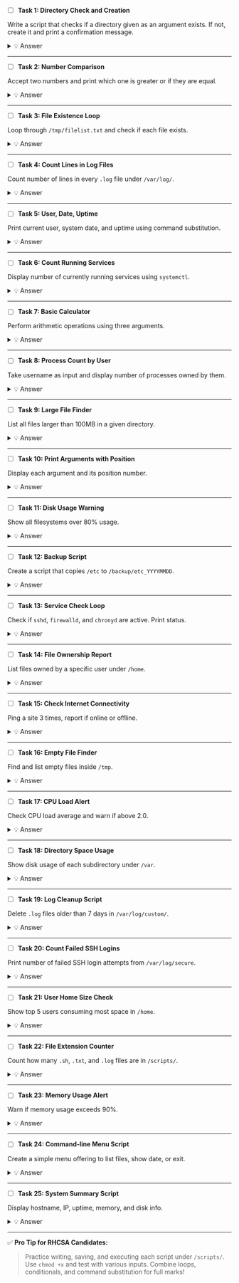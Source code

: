 - [ ] **Task 1: Directory Check and Creation**

Write a script that checks if a directory given as an argument exists. If not, create it and print a confirmation message.

<details><summary>💡 Answer</summary>

```bash
#!/bin/bash
DIR=$1
if [ -d "$DIR" ]; then
  echo "Directory $DIR already exists."
else
  mkdir -p "$DIR"
  echo "Directory $DIR created successfully."
fi
```

</details>

---

- [ ] **Task 2: Number Comparison**

Accept two numbers and print which one is greater or if they are equal.

<details><summary>💡 Answer</summary>

```bash
#!/bin/bash
if [ $# -ne 2 ]; then
  echo "Usage: $0 num1 num2"
  exit 1
fi

if [ $1 -gt $2 ]; then
  echo "$1 is greater than $2"
elif [ $1 -lt $2 ]; then
  echo "$2 is greater than $1"
else
  echo "Both numbers are equal"
fi
```

</details>

---

- [ ] **Task 3: File Existence Loop**

Loop through `/tmp/filelist.txt` and check if each file exists.

<details><summary>💡 Answer</summary>

```bash
#!/bin/bash
while read FILE; do
  if [ -f "$FILE" ]; then
    echo "$FILE exists."
  else
    echo "$FILE not found."
  fi
done < /tmp/filelist.txt
```

</details>

---

- [ ] **Task 4: Count Lines in Log Files**

Count number of lines in every `.log` file under `/var/log/`.

<details><summary>💡 Answer</summary>

```bash
#!/bin/bash
for f in /var/log/*.log; do
  [ -f "$f" ] || continue
  echo "$f : $(wc -l < "$f") lines"
done
```

</details>

---

- [ ] **Task 5: User, Date, Uptime**

Print current user, system date, and uptime using command substitution.

<details><summary>💡 Answer</summary>

```bash
#!/bin/bash
echo "User: $(whoami)"
echo "Date: $(date)"
echo "Uptime: $(uptime -p)"
```

</details>

---

- [ ] **Task 6: Count Running Services**

Display number of currently running services using `systemctl`.

<details><summary>💡 Answer</summary>

```ba0sh
#!/bin/bash
COUNT=$(systemctl list-units --type=service --state=running | grep -vE 'LOAD|LIST' | wc -l)
echo "Active services: $COUNT"
```

</details>

---

- [ ] **Task 7: Basic Calculator**

Perform arithmetic operations using three arguments.

<details><summary>💡 Answer</summary>

```bash
#!/bin/bash
if [ $# -ne 3 ]; then
  echo "Usage: $0 num1 operator num2"
  exit 1
fi
case $2 in
  +) echo $(($1 + $3)); ;;
  -) echo $(($1 - $3)); ;;
  \*) echo $(($1 * $3)); ;;
  /) echo $(($1 / $3)); ;;
  *) echo "Invalid operator." ;;
esac
```

</details>

---

- [ ] **Task 8: Process Count by User**

Take username as input and display number of processes owned by them.

<details><summary>💡 Answer</summary>

```bash
#!/bin/bash
USER=$1
if [ -z "$USER" ]; then
  echo "Usage: $0 username"
  exit 1
fi
COUNT=$(ps -u $USER --no-headers | wc -l)
echo "$USER has $COUNT running processes."
```

</details>

---

- [ ] **Task 9: Large File Finder**

List all files larger than 100MB in a given directory.

<details><summary>💡 Answer</summary>

```bash
#!/bin/bash
find "$1" -type f -size +100M -exec ls -lh {} \; | awk '{print $9, $5}'
```

</details>

---

- [ ] **Task 10: Print Arguments with Position**

Display each argument and its position number.

<details><summary>💡 Answer</summary>

```bash
#!/bin/bash
COUNT=1
for arg in "$@"; do
  echo "Argument $COUNT: $arg"
  ((COUNT++))
done
```

</details>

---

- [ ] **Task 11: Disk Usage Warning**

Show all filesystems over 80% usage.

<details><summary>💡 Answer</summary>

```bash
#!/bin/bash
df -h | awk 'NR>1 {if($5+0 > 80) print $0}'
```

</details>

---

- [ ] **Task 12: Backup Script**

Create a script that copies `/etc` to `/backup/etc_YYYYMMDD`.

<details><summary>💡 Answer</summary>

```bash
#!/bin/bash
DATE=$(date +%Y%m%d)
DEST=/backup/etc_$DATE
mkdir -p $DEST
cp -r /etc/* $DEST
echo "Backup created at $DEST"
```

</details>

---

- [ ] **Task 13: Service Check Loop**

Check if `sshd`, `firewalld`, and `chronyd` are active. Print status.

<details><summary>💡 Answer</summary>

```bash
#!/bin/bash
for svc in sshd firewalld chronyd; do
  systemctl is-active --quiet $svc && echo "$svc is running" || echo "$svc is not running"
done
```

</details>

---

- [ ] **Task 14: File Ownership Report**

List files owned by a specific user under `/home`.

<details><summary>💡 Answer</summary>

```bash
#!/bin/bash
find /home -user $1 -type f -print
```

</details>

---

- [ ] **Task 15: Check Internet Connectivity**

Ping a site 3 times, report if online or offline.

<details><summary>💡 Answer</summary>

```bash
#!/bin/bash
ping -c3 8.8.8.8 &>/dev/null && echo "Online" || echo "Offline"
```

</details>

---

- [ ] **Task 16: Empty File Finder**

Find and list empty files inside `/tmp`.

<details><summary>💡 Answer</summary>

```bash
#!/bin/bash
find /tmp -type f -empty -print
```

</details>

---

- [ ] **Task 17: CPU Load Alert**

Check CPU load average and warn if above 2.0.

<details><summary>💡 Answer</summary>

```bash
#!/bin/bash
LOAD=$(awk '{print $1}' /proc/loadavg)
if (( $(echo "$LOAD > 2.0" | bc -l) )); then
  echo "High load: $LOAD"
else
  echo "Normal load: $LOAD"
fi
```

</details>

---

- [ ] **Task 18: Directory Space Usage**

Show disk usage of each subdirectory under `/var`.

<details><summary>💡 Answer</summary>

```bash
#!/bin/bash
du -sh /var/* 2>/dev/null
```

</details>

---

- [ ] **Task 19: Log Cleanup Script**

Delete `.log` files older than 7 days in `/var/log/custom/`.

<details><summary>💡 Answer</summary>

```bash
#!/bin/bash
find /var/log/custom/ -name "*.log" -type f -mtime +7 -delete
echo "Old logs deleted."
```

</details>

---

- [ ] **Task 20: Count Failed SSH Logins**

Print number of failed SSH login attempts from `/var/log/secure`.

<details><summary>💡 Answer</summary>

```bash
#!/bin/bash
grep -i 'failed password' /var/log/secure | wc -l
```

</details>

---

- [ ] **Task 21: User Home Size Check**

Show top 5 users consuming most space in `/home`.

<details><summary>💡 Answer</summary>

```bash
#!/bin/bash
du -sh /home/* 2>/dev/null | sort -hr | head -5
```

</details>

---

- [ ] **Task 22: File Extension Counter**

Count how many `.sh`, `.txt`, and `.log` files are in `/scripts/`.

<details><summary>💡 Answer</summary>

```bash
#!/bin/bash
echo ".sh files: $(ls /scripts/*.sh 2>/dev/null | wc -l)"
echo ".txt files: $(ls /scripts/*.txt 2>/dev/null | wc -l)"
echo ".log files: $(ls /scripts/*.log 2>/dev/null | wc -l)"
```

</details>

---

- [ ] **Task 23: Memory Usage Alert**

Warn if memory usage exceeds 90%.

<details><summary>💡 Answer</summary>

```bash
#!/bin/bash
USED=$(free | awk '/Mem/{printf("%.0f", $3/$2*100)}')
if [ $USED -gt 90 ]; then
  echo "Memory usage high: $USED%"
else
  echo "Memory OK: $USED%"
fi
```

</details>

---

- [ ] **Task 24: Command-line Menu Script**

Create a simple menu offering to list files, show date, or exit.

<details><summary>💡 Answer</summary>

```bash
#!/bin/bash
while true; do
  echo "1. List files"
  echo "2. Show date"
  echo "3. Exit"
  read -p "Choose an option: " choice
  case $choice in
    1) ls ;;
    2) date ;;
    3) exit 0 ;;
    *) echo "Invalid option" ;;
  esac
done
```

</details>

---

- [ ] **Task 25: System Summary Script**

Display hostname, IP, uptime, memory, and disk info.

<details><summary>💡 Answer</summary>

```bash
#!/bin/bash
echo "Hostname: $(hostname)"
echo "IP Address: $(hostname -I | awk '{print $1}')"
echo "Uptime: $(uptime -p)"
echo "Memory: $(free -h | awk '/Mem/{print $3 "/" $2}')"
echo "Disk Usage: $(df -h / | awk 'NR==2{print $5}')"
```

</details>

---

✅ **Pro Tip for RHCSA Candidates:**

> Practice writing, saving, and executing each script under `/scripts/`.
> Use `chmod +x` and test with various inputs. Combine loops, conditionals, and command substitution for full marks!
